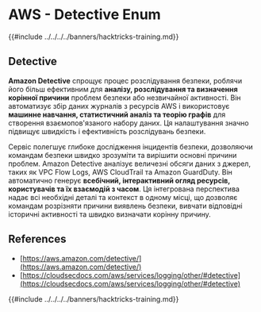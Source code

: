 # AWS - Detective Enum

{{#include ../../../../banners/hacktricks-training.md}}

## Detective

**Amazon Detective** спрощує процес розслідування безпеки, роблячи його більш ефективним для **аналізу, розслідування та визначення корінної причини** проблем безпеки або незвичайної активності. Він автоматизує збір даних журналів з ресурсів AWS і використовує **машинне навчання, статистичний аналіз та теорію графів** для створення взаємопов'язаного набору даних. Ця налаштування значно підвищує швидкість і ефективність розслідувань безпеки.

Сервіс полегшує глибоке дослідження інцидентів безпеки, дозволяючи командам безпеки швидко зрозуміти та вирішити основні причини проблем. Amazon Detective аналізує величезні обсяги даних з джерел, таких як VPC Flow Logs, AWS CloudTrail та Amazon GuardDuty. Він автоматично генерує **всебічний, інтерактивний огляд ресурсів, користувачів та їх взаємодій з часом**. Ця інтегрована перспектива надає всі необхідні деталі та контекст в одному місці, що дозволяє командам розрізняти причини виявлень безпеки, вивчати відповідні історичні активності та швидко визначати корінну причину.

## References

- [https://aws.amazon.com/detective/](https://aws.amazon.com/detective/)
- [https://cloudsecdocs.com/aws/services/logging/other/#detective](https://cloudsecdocs.com/aws/services/logging/other/#detective)

{{#include ../../../../banners/hacktricks-training.md}}
